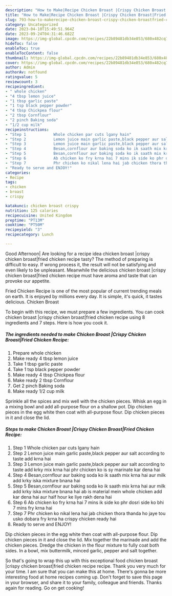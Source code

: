 ```yaml
---
description: "How to Make|Recipe Chicken Broast |Crispy Chicken Broast|Fried Chicken Recipe {That is Simple"
title: "How to Make|Recipe Chicken Broast |Crispy Chicken Broast|Fried Chicken Recipe {That is Simple"
slug: 793-how-to-makerecipe-chicken-broast-crispy-chicken-broastfried-chicken-recipe-that-is-simple
category: Uncategorized
date: 2023-04-10T15:49:51.964Z
date: 2023-09-24T04:31:46.682Z
image: https://img-global.cpcdn.com/recipes/22b89481db34e853/680x482cq70/chicken-broast-crispy-chicken-broastfried-chicken-recipe-recipe-main-photo.jpg
hideToc: false
enableToc: true
enableTocContent: false
thumbnail: https://img-global.cpcdn.com/recipes/22b89481db34e853/680x482cq70/chicken-broast-crispy-chicken-broastfried-chicken-recipe-recipe-main-photo.jpg
cover: https://img-global.cpcdn.com/recipes/22b89481db34e853/680x482cq70/chicken-broast-crispy-chicken-broastfried-chicken-recipe-recipe-main-photo.jpg
author: Admin
authorAv: notfound
ratingvalue: 5
reviewcount: 3
recipeingredient:
- " whole chicken"
- "4 tbsp lemon juice"
- "1 tbsp garlic paste"
- "1 tsp black pepper powder"
- "4 tbsp Chickpea flour"
- "2 tbsp Cornflour"
- "2 pinch Baking soda"
- "1/2 cup milk"
recipeinstructions:
- "Step 1            Whole chicken par cuts lgany hain"
- "Step 2            Lemon juice main garlic paste,black pepper aur salt according to taste add krna hai"
- "Step 3            Lemon juice main garlic paste,black pepper aur salt according to taste add krky mix krna hai phr chicken ko is sy marinate kar dena hai"
- "Step 4            Besan,cornflour aur baking soda ko ik saath mix krna hai aur milk add krky iska mixture bnana hai"
- "Step 5            Besan,cornflour aur baking soda ko ik saath mix krna hai aur milk add krky iska mixture bnana hai ab is material mein whole chicken add kar dena hai aur half hour ke liye rakh dena hai"
- "Step 6            Ab chicken ko fry krna hai 7 mins ik side ko phr dosri side ko bhi 7 mins fry krna hai"
- "Step 7            Phr chicken ko nikal lena hai jab chicken thora thanda ho jaye tou usko dobara fry krna ha crispy chicken ready hai"
- "Ready to serve and ENJOY!"
categories:
- Recipe
tags:
- chicken
- broast
- crispy

katakunci: chicken broast crispy 
nutrition: 125 calories
recipecuisine: United Kingdom
preptime: "PT13M"
cooktime: "PT50M"
recipeyield: "3"
recipecategory: Lunch

---
```



Good Afternoon| Are looking for a recipe idea chicken broast |crispy chicken broast|fried chicken recipe tasty? The method of preparing is difficult to easy. If wrong process it, the result will not be satisfying and even likely to be unpleasant. Meanwhile the delicious chicken broast |crispy chicken broast|fried chicken recipe must have aroma and taste that can provoke our appetite.




Fried Chicken Recipe is one of the most popular of current trending meals on earth. It is enjoyed by millions every day. It is simple, it's quick, it tastes delicious. Chicken Broast 


To begin with this recipe, we must prepare a few ingredients. You can cook chicken broast |crispy chicken broast|fried chicken recipe using 8 ingredients and 7 steps. Here is how you cook it.

<!--inarticleads1-->

##### The ingredients needed to make Chicken Broast |Crispy Chicken Broast|Fried Chicken Recipe:

1. Prepare  whole chicken
1. Make ready 4 tbsp lemon juice
1. Take 1 tbsp garlic paste
1. Take 1 tsp black pepper powder
1. Make ready 4 tbsp Chickpea flour
1. Make ready 2 tbsp Cornflour
1. Get 2 pinch Baking soda
1. Make ready 1/2 cup milk


Sprinkle all the spices and mix well with the chicken pieces. Whisk an egg in a mixing bowl and add all-purpose flour on a shallow pot. Dip chicken pieces in the egg white then coat with all-purpose flour. Dip chicken pieces in it and close the lid. 

<!--inarticleads2-->

##### Steps to make Chicken Broast |Crispy Chicken Broast|Fried Chicken Recipe:

1. Step 1            Whole chicken par cuts lgany hain
1. Step 2            Lemon juice main garlic paste,black pepper aur salt according to taste add krna hai
1. Step 3            Lemon juice main garlic paste,black pepper aur salt according to taste add krky mix krna hai phr chicken ko is sy marinate kar dena hai
1. Step 4            Besan,cornflour aur baking soda ko ik saath mix krna hai aur milk add krky iska mixture bnana hai
1. Step 5            Besan,cornflour aur baking soda ko ik saath mix krna hai aur milk add krky iska mixture bnana hai ab is material mein whole chicken add kar dena hai aur half hour ke liye rakh dena hai
1. Step 6            Ab chicken ko fry krna hai 7 mins ik side ko phr dosri side ko bhi 7 mins fry krna hai
1. Step 7            Phr chicken ko nikal lena hai jab chicken thora thanda ho jaye tou usko dobara fry krna ha crispy chicken ready hai
1. Ready to serve and ENJOY!

Dip chicken pieces in the egg white then coat with all-purpose flour. Dip chicken pieces in it and close the lid. Mix together the marinade and add the chicken pieces. Dredge the chicken in the flour mixture to fully coat both sides. In a bowl, mix buttermilk, minced garlic, pepper and salt together. 

So that's going to wrap this up with this exceptional food chicken broast |crispy chicken broast|fried chicken recipe recipe. Thank you very much for your time. I am sure that you can make this at home. There's gonna be more interesting food at home recipes coming up. Don't forget to save this page in your browser, and share it to your family, colleague and friends. Thanks again for reading. Go on get cooking!
